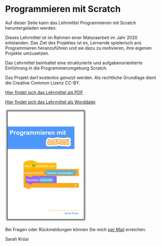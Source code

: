 # Programmieren mit Scratch

Auf dieser Seite kann das Lehrmittel Programmieren mit Scratch heruntergeladen werden.

Dieses Lehrmittel ist im Rahmen einer Maturaarbeit im Jahr 2020 entstanden. Das Ziel des Projektes ist es, Lernende spielerisch ans Programmieren heranzuführen und sie dazu zu motivieren, ihre eigenen Projekte umzusetzen. 

Das Lehrmittel beinhaltet eine strukturierte und aufgabenorientierte Einführung in die Programmierumgebung Scratch. 

Das Projekt darf kostenlos genutzt werden. Als rechtliche Grundlage dient die Creative Common Lizenz CC-BY. 

[Hier findet sich das Lehrmittel als PDF](/Programmierenmitscratch.pdf)

[Hier findet sich das Lehrmittel als Worddatei](/Programmierenmitscratch.docx)

![Scratch](/scratch.png)

Bei Fragen oder Rückmeldungen können Sie mich [per Mail](mailto:sarah.kruesi@outlook.com) erreichen. 

Sarah Krüsi

